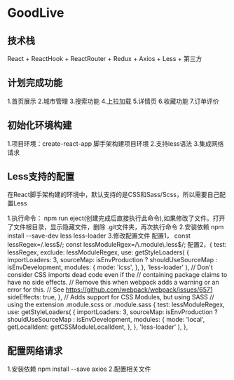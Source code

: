 # GoodLive

## 技术栈
React + ReactHook + ReactRouter + Redux + Axios + Less + 第三方

## 计划完成功能 
 1.首页展示
 2.城市管理
 3.搜索功能
 4.上拉加载
 5.详情页
 6.收藏功能
 7.订单评价

 ## 初始化环境构建
 1.项目环境：create-react-app 脚手架构建项目环境
 2.支持less语法
 3.集成网络请求

 ## Less支持的配置
 在React脚手架构建的环境中，默认支持的是CSS和Sass/Scss，所以需要自己配置Less
 
 1.执行命令： 
 npm run eject(创建完成后直接执行此命令),如果修改了文件。打开了文件根目录，显示隐藏文件，删除 .git文件夹，再次执行命令
 2.安装依赖
 npm install --save-dev less less-loader
 3.修改配置文件
 配置1，
 const lessRegex=/\.less$/;
 const lessModuleRgex=/\.module\.less$/;
 配置2，{
              test: lessRegex,
              exclude: lessModuleRegex,
              use: getStyleLoaders(
                {
                  importLoaders: 3,
                  sourceMap: isEnvProduction
                    ? shouldUseSourceMap
                    : isEnvDevelopment,
                  modules: {
                    mode: 'icss',
                  },
                },
                'less-loader'
              ),
              // Don't consider CSS imports dead code even if the
              // containing package claims to have no side effects.
              // Remove this when webpack adds a warning or an error for this.
              // See https://github.com/webpack/webpack/issues/6571
              sideEffects: true,
            },
            // Adds support for CSS Modules, but using SASS
            // using the extension .module.scss or .module.sass
            {
              test: lessModuleRegex,
              use: getStyleLoaders(
                {
                  importLoaders: 3,
                  sourceMap: isEnvProduction
                    ? shouldUseSourceMap
                    : isEnvDevelopment,
                  modules: {
                    mode: 'local',
                    getLocalIdent: getCSSModuleLocalIdent,
                  },
                },
                'less-loader'
              ),
            },

## 配置网络请求
1.安装依赖
npm install --save axios
2.配置相关文件
